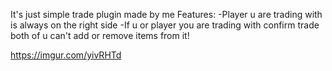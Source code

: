 It's just simple trade plugin made by me
Features:
-Player u are trading with is always on the right side
-If u or player you are trading with confirm trade both of u can't add or remove items from it!

https://imgur.com/yivRHTd
